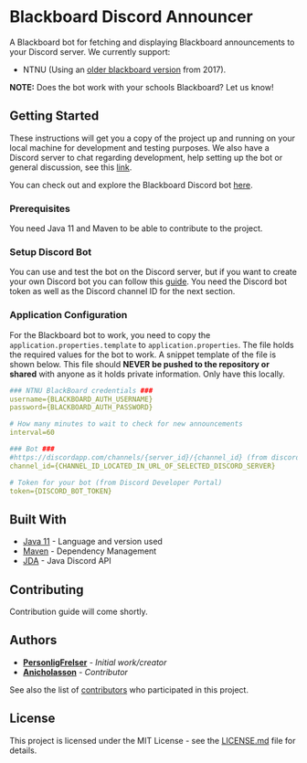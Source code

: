 # Blackboard Discord Announcer
A Blackboard bot for fetching and displaying Blackboard announcements to your Discord server.
We currently support:
 * NTNU (Using an [older blackboard version](https://innsida.ntnu.no/c/wiki/get_page_attachment?p_l_id=22780&nodeId=24647&title=Blackboard+-+Bruk+av+sandkasse&fileName=1_1_finne_frem.jpg) from 2017).
 
 **NOTE:** Does the bot work with your schools Blackboard? Let us know!

## Getting Started
These instructions will get you a copy of the project up and running on your local machine for 
development and testing purposes. We also have a Discord server to chat regarding development, 
help setting up the bot or general discussion, see this [link](https://discord.gg/a2sZxHR).

You can check out and explore the Blackboard Discord bot [here](https://discord.gg/a2sZxHR).

### Prerequisites
You need Java 11 and Maven to be able to contribute to the project.

### Setup Discord Bot

You can use and test the bot on the Discord server, but if you want to create your own 
Discord bot you can follow this [guide](https://discordpy.readthedocs.io/en/latest/discord.html). You 
need the Discord bot token as well as the Discord channel ID for the next section.

### Application Configuration
For the Blackboard bot to work, you need to copy the `application.properties.template` to 
`application.properties`. The file holds the required values for the bot to work.
A snippet template of the file is shown below. This file should **NEVER be pushed to the repository 
or shared** with anyone as it holds private information. Only have this locally.

```yaml
### NTNU BlackBoard credentials ###
username={BLACKBOARD_AUTH_USERNAME}
password={BLACKBOARD_AUTH_PASSWORD}

# How many minutes to wait to check for new announcements
interval=60

### Bot ###
#https://discordapp.com/channels/{server_id}/{channel_id} (from discord web app)
channel_id={CHANNEL_ID_LOCATED_IN_URL_OF_SELECTED_DISCORD_SERVER}

# Token for your bot (from Discord Developer Portal)
token={DISCORD_BOT_TOKEN}
```

## Built With
* [Java 11](https://www.oracle.com/java/technologies/javase-jdk11-downloads.html) - Language and 
version used
* [Maven](https://maven.apache.org/) - Dependency Management
* [JDA](https://github.com/DV8FromTheWorld/JDA) - Java Discord API

## Contributing
Contribution guide will come shortly.

## Authors
* **[PersonligFrelser](https://github.com/PersonligFrelser)** - *Initial work/creator*
* **[Anicholasson](https://github.com/ANicholasson)** - *Contributor*

See also the list of 
[contributors](https://github.com/PersonligFrelser/bb-discord-announcer/contributors) who 
participated in this project.

## License
This project is licensed under the MIT License - see the [LICENSE.md](LICENSE.md) file for details.

